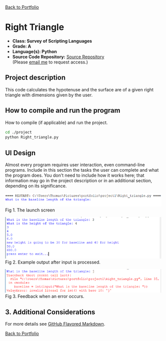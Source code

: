 [Back to Portfolio](./)

Right Triangle
===============

-   **Class: Survey of Scripting Languages** 
-   **Grade: A** 
-   **Language(s): Python** 
-   **Source Code Repository:** [Source Repository](https://github.com/TWHamiltonJR/Right-Triangle)  
    (Please [email me](mailto:twhamilton@csustudent.net?subject=GitHub%20Access) to request access.)

## Project description

This code calculates the hypotenuse and the surface are of a given right triangle with dimensions given by the user.

## How to compile and run the program

How to compile (if applicable) and run the project.

```bash
cd ./project
python Right_triangle.py
```

## UI Design

Almost every program requires user interaction, even command-line programs. Include in this section the tasks the user can complete and what the program does. You don't need to include how it works here; that information may go in the project description or in an additional section, depending on its significance.


![screenshot](images/launch.PNG)  
Fig 1. The launch screen

![screenshot](images/output.PNG)  
Fig 2. Example output after input is processed.

![screenshot](images/error.PNG)  
Fig 3. Feedback when an error occurs.

## 3. Additional Considerations


For more details see [GitHub Flavored Markdown](https://guides.github.com/features/mastering-markdown/).

[Back to Portfolio](./)
